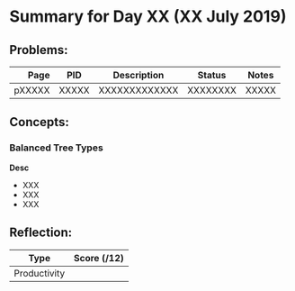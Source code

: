 # Summary for Day XX (XX July 2019)

## Problems:
|  Page  |  PID  |  Description  |  Status  | Notes |
|-------:|-------|---------------|:--------:|-------|
| pXXXXX | XXXXX | XXXXXXXXXXXXX | XXXXXXXX | XXXXX |

## Concepts:
### Balanced Tree Types
**Desc**
-   XXX
-   XXX
-   XXX

## Reflection:
| Type | Score (/12) |
|--------|:-------------:|
| Productivity | <score> |
